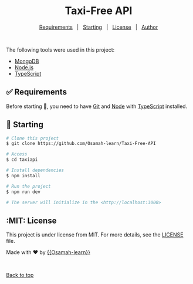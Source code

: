 

<h1 align="center">Taxi-Free API</h1>



<!-- Status -->

<!-- <h4 align="center"> 
	🚧  Taxiapi 🚀 Under construction...  🚧
</h4> 

<hr> -->

<p align="center">
  <a href="#white_check_mark-requirements">Requirements</a> &#xa0; | &#xa0;
  <a href="#checkered_flag-starting">Starting</a> &#xa0; | &#xa0;
  <a href="#MIT-license">License</a> &#xa0; | &#xa0;
  <a href="https://github.com/Osamah-learn" target="_blank">Author</a>
</p>

<br>



The following tools were used in this project:

- [MongoDB](https://www.mongodb.com/)
- [Node.js](https://nodejs.org/en/)
- [TypeScript](https://www.typescriptlang.org/)

## :white_check_mark: Requirements ##

Before starting :checkered_flag:, you need to have [Git](https://git-scm.com) and [Node](https://nodejs.org/en/) with [TypeScript](https://www.typescriptlang.org/) installed.

## :checkered_flag: Starting ##

```bash
# Clone this project
$ git clone https://github.com/Osamah-learn/Taxi-Free-API

# Access
$ cd taxiapi

# Install dependencies
$ npm install

# Run the project
$ npm run dev

# The server will initialize in the <http://localhost:3000>
```

## :MIT: License ##

This project is under license from MIT. For more details, see the [LICENSE](https://github.com/Osamah-learn/Taxi-Free-API/blob/New/Fix-ReadMe.Md/LICENSE) file.


Made with :heart: by <a href="https://github.com/Osamah-learn" target="_blank">{{Osamah-learn}}</a>

&#xa0;

<a href="#top">Back to top</a>
